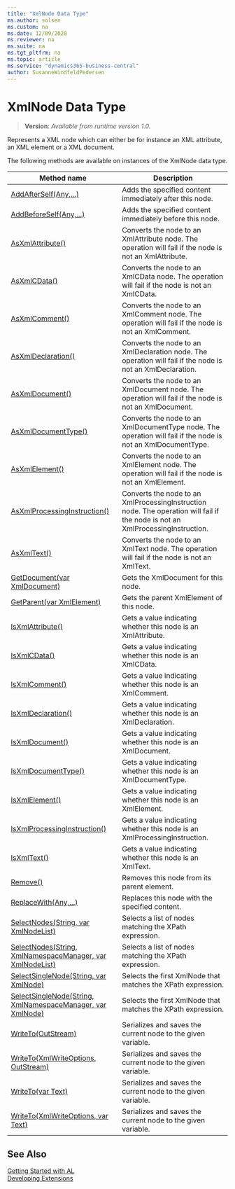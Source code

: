 ```yaml
---
title: "XmlNode Data Type"
ms.author: solsen
ms.custom: na
ms.date: 12/09/2020
ms.reviewer: na
ms.suite: na
ms.tgt_pltfrm: na
ms.topic: article
ms.service: "dynamics365-business-central"
author: SusanneWindfeldPedersen
---
```

[//]: # (START>DO_NOT_EDIT)
[//]: # (IMPORTANT:Do not edit any of the content between here and the END>DO_NOT_EDIT.)
[//]: # (Any modifications should be made in the .xml files in the ModernDev repo.)
# XmlNode Data Type
> **Version**: _Available from runtime version 1.0._

Represents a XML node which can either be for instance an XML attribute, an XML element or a XML document.



The following methods are available on instances of the XmlNode data type.

|Method name|Description|
|-----------|-----------|
|[AddAfterSelf(Any,...)](xmlnode-addafterself-method.md)|Adds the specified content immediately after this node.|
|[AddBeforeSelf(Any,...)](xmlnode-addbeforeself-method.md)|Adds the specified content immediately before this node.|
|[AsXmlAttribute()](xmlnode-asxmlattribute-method.md)|Converts the node to an XmlAttribute node. The operation will fail if the node is not an XmlAttribute.|
|[AsXmlCData()](xmlnode-asxmlcdata-method.md)|Converts the node to an XmlCData node. The operation will fail if the node is not an XmlCData.|
|[AsXmlComment()](xmlnode-asxmlcomment-method.md)|Converts the node to an XmlComment node. The operation will fail if the node is not an XmlComment.|
|[AsXmlDeclaration()](xmlnode-asxmldeclaration-method.md)|Converts the node to an XmlDeclaration node. The operation will fail if the node is not an XmlDeclaration.|
|[AsXmlDocument()](xmlnode-asxmldocument-method.md)|Converts the node to an XmlDocument node. The operation will fail if the node is not an XmlDocument.|
|[AsXmlDocumentType()](xmlnode-asxmldocumenttype-method.md)|Converts the node to an XmlDocumentType node. The operation will fail if the node is not an XmlDocumentType.|
|[AsXmlElement()](xmlnode-asxmlelement-method.md)|Converts the node to an XmlElement node. The operation will fail if the node is not an XmlElement.|
|[AsXmlProcessingInstruction()](xmlnode-asxmlprocessinginstruction-method.md)|Converts the node to an XmlProcessingInstruction node. The operation will fail if the node is not an XmlProcessingInstruction.|
|[AsXmlText()](xmlnode-asxmltext-method.md)|Converts the node to an XmlText node. The operation will fail if the node is not an XmlText.|
|[GetDocument(var XmlDocument)](xmlnode-getdocument-method.md)|Gets the XmlDocument for this node.|
|[GetParent(var XmlElement)](xmlnode-getparent-method.md)|Gets the parent XmlElement of this node.|
|[IsXmlAttribute()](xmlnode-isxmlattribute-method.md)|Gets a value indicating whether this node is an XmlAttribute.|
|[IsXmlCData()](xmlnode-isxmlcdata-method.md)|Gets a value indicating whether this node is an XmlCData.|
|[IsXmlComment()](xmlnode-isxmlcomment-method.md)|Gets a value indicating whether this node is an XmlComment.|
|[IsXmlDeclaration()](xmlnode-isxmldeclaration-method.md)|Gets a value indicating whether this node is an XmlDeclaration.|
|[IsXmlDocument()](xmlnode-isxmldocument-method.md)|Gets a value indicating whether this node is an XmlDocument.|
|[IsXmlDocumentType()](xmlnode-isxmldocumenttype-method.md)|Gets a value indicating whether this node is an XmlDocumentType.|
|[IsXmlElement()](xmlnode-isxmlelement-method.md)|Gets a value indicating whether this node is an XmlElement.|
|[IsXmlProcessingInstruction()](xmlnode-isxmlprocessinginstruction-method.md)|Gets a value indicating whether this node is an XmlProcessingInstruction.|
|[IsXmlText()](xmlnode-isxmltext-method.md)|Gets a value indicating whether this node is an XmlText.|
|[Remove()](xmlnode-remove-method.md)|Removes this node from its parent element.|
|[ReplaceWith(Any,...)](xmlnode-replacewith-method.md)|Replaces this node with the specified content.|
|[SelectNodes(String, var XmlNodeList)](xmlnode-selectnodes-string-xmlnodelist-method.md)|Selects a list of nodes matching the XPath expression.|
|[SelectNodes(String, XmlNamespaceManager, var XmlNodeList)](xmlnode-selectnodes-string-xmlnamespacemanager-xmlnodelist-method.md)|Selects a list of nodes matching the XPath expression.|
|[SelectSingleNode(String, var XmlNode)](xmlnode-selectsinglenode-string-xmlnode-method.md)|Selects the first XmlNode that matches the XPath expression.|
|[SelectSingleNode(String, XmlNamespaceManager, var XmlNode)](xmlnode-selectsinglenode-string-xmlnamespacemanager-xmlnode-method.md)|Selects the first XmlNode that matches the XPath expression.|
|[WriteTo(OutStream)](xmlnode-writeto-outstream-method.md)|Serializes and saves the current node to the given variable.|
|[WriteTo(XmlWriteOptions, OutStream)](xmlnode-writeto-xmlwriteoptions-outstream-method.md)|Serializes and saves the current node to the given variable.|
|[WriteTo(var Text)](xmlnode-writeto-text-method.md)|Serializes and saves the current node to the given variable.|
|[WriteTo(XmlWriteOptions, var Text)](xmlnode-writeto-xmlwriteoptions-text-method.md)|Serializes and saves the current node to the given variable.|

[//]: # (IMPORTANT: END>DO_NOT_EDIT)
## See Also
[Getting Started with AL](../../devenv-get-started.md)  
[Developing Extensions](../../devenv-dev-overview.md)  